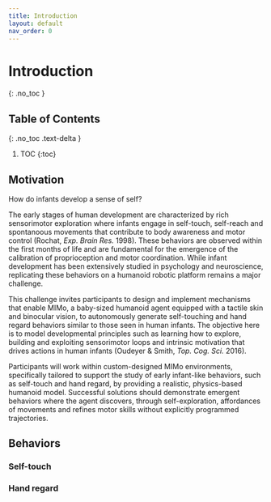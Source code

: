 ```yaml
---
title: Introduction
layout: default
nav_order: 0
---
```


# Introduction
{: .no_toc }

## Table of Contents
{: .no_toc .text-delta }

1. TOC
{:toc}

## Motivation

How do infants develop a sense of self?

The early stages of human development are characterized by rich sensorimotor exploration where infants engage in self-touch, self-reach and spontanoous movements that contribute to body awareness and motor control (Rochat, *Exp. Brain Res.* 1998). These behaviors are observed within the first months of life and are fundamental for the emergence of the calibration of proprioception and motor coordination. While infant development has been extensively studied in psychology and neuroscience, replicating these behaviors on a humanoid robotic platform remains a major challenge.

This challenge invites participants to design and implement mechanisms that enable MIMo, a baby-sized humanoid agent equipped with a tactile skin and binocular vision, to autonomously generate self-touching and hand regard behaviors similar to those seen in human infants. The objective here is to model developmental principles such as learning how to explore, building and exploiting sensorimotor loops and intrinsic motivation that drives actions in human infants (Oudeyer & Smith, *Top. Cog. Sci.* 2016).

Participants will work within custom-designed MIMo environments, specifically tailored to support the study of early infant-like behaviors, such as self-touch and hand regard, by providing a realistic, physics-based humanoid model. Successful solutions should demonstrate emergent behaviors where the agent discovers, through self-exploration, affordances of movements and refines motor skills without explicitly programmed trajectories.  

## Behaviors

### Self-touch

### Hand regard